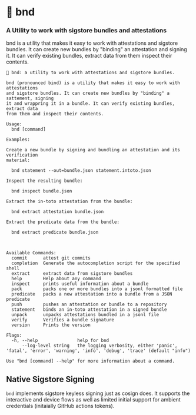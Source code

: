 # 🥨 bnd

### A Utility to work with sigstore bundles and attestations
	
bnd is a utility that makes it easy to work with attestations and sigstore bundles.
It can create new bundles by "binding" an attestation and signing it. It can verify
existing bundles, extract data from them inspect their contents.

```
🥨 bnd: a utility to work with attestations and sigstore bundles.
	
bnd (pronounced bind) is a utility that makes it easy to work with attestations
and sigstore bundles. It can create new bundles by "binding" a sattement, signing
it and wrappring it in a bundle. It can verify existing bundles, extract data
from them and inspect their contents.

Usage:
  bnd [command]

Examples:

Create a new bundle by signing and bundling an attestation and its verification
material:

  bnd statement --out=bundle.json statement.intoto.json

Inspect the resulting bundle:

  bnd inspect bundle.json

Extract the in-toto attestation from the bundle:

  bnd extract attestation bundle.json

Extract the predicate data from the bundle:

  bnd extract predicate bundle.json

	

Available Commands:
  commit      attest git commits
  completion  Generate the autocompletion script for the specified shell
  extract     extract data from sigstore bundles
  help        Help about any command
  inspect     prints useful information about a bundle
  pack        packs one or more bundles into a jsonl formatted file
  predicate   packs a new attestation into a bundle from a JSON predicate
  push        pushes an attestation or bundle to a repository
  statement   binds an in-toto attestation in a signed bundle
  unpack      unpacks attestations bundled in a jsonl file
  verify      Verifies a bundle signature
  version     Prints the version

Flags:
  -h, --help               help for bnd
      --log-level string   the logging verbosity, either 'panic', 'fatal', 'error', 'warning', 'info', 'debug', 'trace' (default "info")

Use "bnd [command] --help" for more information about a command.
```

## Native Sigstore Signing

`bnd` implements sigstore keyless signing just as cosign does. It supports the
interactive and device flows as well as limited initial support for ambient
credentials (initaially GitHub actions tokens).

